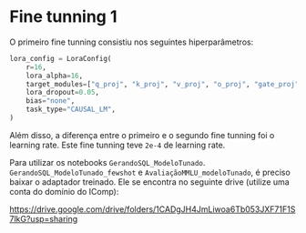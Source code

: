 # Fine tunning 1

O primeiro fine tunning consistiu nos seguintes hiperparâmetros:

```python
lora_config = LoraConfig(
    r=16,
    lora_alpha=16,
    target_modules=["q_proj", "k_proj", "v_proj", "o_proj", "gate_proj", "up_proj", "down_proj"], # Modules to apply LoRA to
    lora_dropout=0.05,
    bias="none",
    task_type="CAUSAL_LM",
)
```

Além disso, a diferença entre o primeiro e o segundo fine tunning foi o learning rate. Este fine tunning teve `2e-4` de learning rate.

Para utilizar os notebooks `GerandoSQL_ModeloTunado`. `GerandoSQL_ModeloTunado_fewshot` e `AvaliaçãoMMLU_modeloTunado`, é preciso baixar o adaptador treinado. Ele se encontra no seguinte drive (utilize uma conta do domínio do IComp):

https://drive.google.com/drive/folders/1CADgJH4JmLiwoa6Tb053JXF71F1S7lkG?usp=sharing
